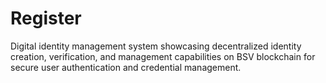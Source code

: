 # Register

Digital identity management system showcasing decentralized identity creation, verification, and management capabilities on BSV blockchain for secure user authentication and credential management.
